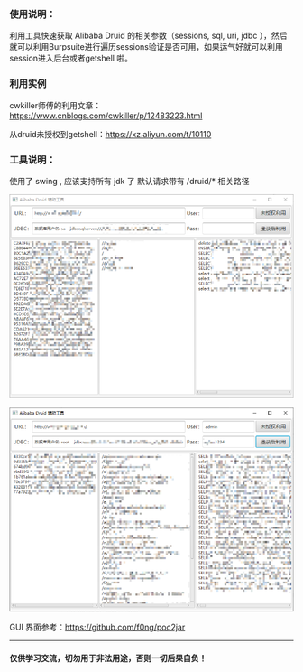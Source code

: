 ### 使用说明：

利用工具快速获取 Alibaba Druid 的相关参数（sessions, sql, uri, jdbc ），然后就可以利用Burpsuite进行遍历sessions验证是否可用，如果运气好就可以利用session进入后台或者getshell 啦。



### 利用实例

cwkiller师傅的利用文章：https://www.cnblogs.com/cwkiller/p/12483223.html

从druid未授权到getshell：https://xz.aliyun.com/t/10110

### 工具说明：

使用了 swing , 应该支持所有 jdk 了
默认请求带有 /druid/* 相关路径

![1](1.png)

![1](2.png)

GUI 界面参考：https://github.com/f0ng/poc2jar

----

#### 仅供学习交流，切勿用于非法用途，否则一切后果自负！
